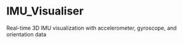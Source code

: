# IMU_Visualiser
Real-time 3D IMU visualization with accelerometer, gyroscope, and orientation data
